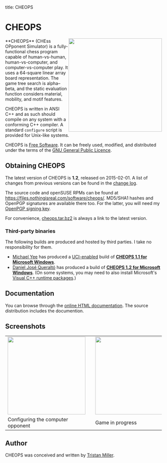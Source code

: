 title: CHEOPS

# CHEOPS

<img src="{filename}/images/Cheops.png" style="float:right; width: 300px;" />
**CHEOPS** (CHEss OPponent
Simulator) is a fully-functional chess program capable of
human-vs-human, human-vs-computer, and computer-vs-computer play. It
uses a 64-square linear array board representation. The game tree search
is alpha–beta, and the static evaluation function considers material,
mobility, and motif features.

CHEOPS is written in ANSI C++ and as such should compile on any system
with a conforming C++ compiler. A standard `configure` script is
provided for Unix-like systems.

CHEOPS is [Free Software](https://www.gnu.org/philosophy/free-sw.html).
It can be freely used, modified, and distributed under the terms of the
[GNU General Public Licence](https://www.gnu.org/copyleft/gpl.html).

Obtaining CHEOPS
----------------

The latest version of CHEOPS is **1.2**, released on 2015-02-01. A list
of changes from previous versions can be found in the [change
log](https://files.nothingisreal.com/software/cheops/NEWS).

The source code and openSUSE RPMs can be found at
[<https://files.nothingisreal.com/software/cheops/>](https://files.nothingisreal.com/software/cheops/).
MD5/SHA1 hashes and OpenPGP signatures are available there too. For the
latter, you will need my [OpenPGP signing
key](/BF8A2EE4.txt).

For convenience,
[cheops.tar.bz2](https://files.nothingisreal.com/software/cheops/cheops.tar.bz2)
is always a link to the latest version.

### Third-party binaries

The following builds are produced and hosted by third parties. I take no
responsibility for them.

-   [Michael Yee](http://web.mit.edu/myee/www/) has produced a
    [UCI-enabled](/:w:Universal_Chess_Interface) build of
    **[CHEOPS 1.1 for Microsoft
    Windows](http://web.mit.edu/myee/www/chess/cheops-1.1uci.zip)**.
-   [Daniel José Queraltó](http://www.andscacs.com/) has produced a
    build of **[CHEOPS 1.2 for Microsoft
    Windows](http://www.andscacs.com/cheops_1.2/cheops_1.2.rar)**. (On
    some systems, you may need to also install Microsoft's [Visual C++
    runtime
    packages](http://www.microsoft.com/en-us/download/details.aspx?id=40784).)

Documentation
-------------

You can browse through the [online HTML
documentation](https://files.nothingisreal.com/software/cheops/cheops.html).
The source distribution includes the documention.

Screenshots
-----------

<table>
<tr><td><a href="/images/Cheops1.png"><img src="/images/Cheops1.png" width="250" style="margin-right: 1em;" /></a></td><td><a href="/images/Cheops2.png"><img src="/images/Cheops2.png" width="250" /></a></td></tr>
<tr><td>Configuring the computer opponent</td><td>Game in progress</td></tr>
</table>

Author
------

CHEOPS was conceived and written by [Tristan Miller](/).
